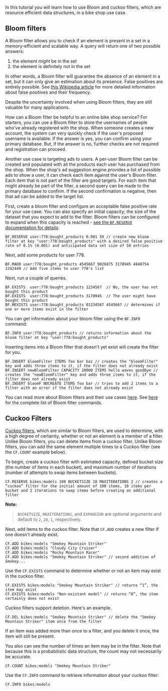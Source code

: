 In this tutorial you will learn how to use Bloom and cuckoo filters, which are resource efficient data structures, in a bike shop use case.

## Bloom filters

A Bloom filter allows you to check if an element is present in a set in a memory-efficient and scalable way. A query will return one of two possible answers:

1. the element *might* be in the set
2. the element is definitely not in the set

In other words, a Bloom filter will guarantee the absence of an element in a set, but it can only give an estimation about its presence. False positives are entirely possible. See [this Wikipedia article](https://en.wikipedia.org/wiki/Bloom_filter) for more detailed information about false positives and their frequency.

Despite the uncertainty involved when using Bloom filters, they are still valuable for many applications.

How can a Bloom filter be helpful to an online bike shop service? For starters, you can use a Bloom filter to store the usernames of people who've already registered with the shop. When someone creates a new account, the system can very quickly check if the user's proposed username is available. If the answer is yes, you can confirm using your primary database. But, if the answer is no, further checks are not required and registration can proceed.

Another use case is targeting ads to users. A per-user Bloom filter can be created and populated with all the products each user has purchased from the shop. When the shop's ad suggestion engine provides a list of possible ads to show a user, it can check each item against the user's Bloom filter. Each item that is not part of the filter are good targets. For each item that might already be part of the filter, a second query can be made to the primary database to confirm. If the second confirmation is negative, then that ad can be added to the target list.

First, create a bloom filter and configure an acceptable false positive rate for your use case.
You can also specify an initial capacity; the size of the dataset that you expect to add to the filter. Bloom filters can be configured to expand when this capacity is reached - [see the `BF.RESERVE` documentation for details](https://redis.io/commands/bf.reserve/?utm_source=redisinsight&utm_medium=main&utm_campaign=tutorials).

```redis:[run_confirmation=true] Create a Bloom filter
BF.RESERVE user:778:bought_products 0.001 50 // create new bloom filter at key "user:778:bought_products" with a desired false positive rate of 0.1% (0.001) and anticipated data set size of 50 entries
```

Next, add some products for user 778.

```redis:[run_confirmation=true] Add all bought product IDs to a Bloom filter
BF.MADD user:778:bought_products 4545667 9026875 3178945 4848754 1242449 // Add five items to user 778's list
```

Next, run a couple of queries.

```redis Has a user bought this product?
BF.EXISTS  user:778:bought_products 1234567  // No, the user has not bought this product
BF.EXISTS  user:778:bought_products 3178945  // The user might have bought this product
BF.MEXISTS user:778:bought_products 01234567 4545667 // determines if one or more items exist in the filter
```

You can get information about your bloom filter using the `BF.INFO` command:

```redis Information about the filter
BF.INFO user:778:bought_products // returns information about the bloom filter at key "user:778:bought_products"
```

Inserting items into a Bloom filter that doesn't yet exist will create the filter for you.

```redis:[run_confirmation=true] Create and add items simultaneously
BF.INSERT bloomFilter ITEMS foo bar baz // creates the "bloomFilter" key and adds three items to it, if the filter does not already exist
BF.INSERT newBloomFilter CAPACITY 10000 ITEMS hello waves goodbye // creates the "newBloomFilter" key and adds three items to it, if the filter does not already exist
BF.INSERT bloomF NOCREATE ITEMS foo bar // tries to add 2 items to a filter with an error if the filter does not already exist
```

You can read more about Bloom filters and their use cases [here](https://redis.io/docs/latest/develop/data-types/probabilistic/bloom-filter/?utm_source=redisinsight&utm_medium=main&utm_campaign=tutorials). See [here](https://redis.io/commands/?group=bf&utm_source=redisinsight&utm_medium=main&utm_campaign=tutorials) for the complete list of Bloom filter commands.

## Cuckoo Filters

[Cuckoo filters](https://en.wikipedia.org/wiki/Cuckoo_filter), which are similar to Bloom filters, are used to determine, with a high degree of certainty, whether or not an element is a member of a filter. Unlike Bloom filters, you can delete items from a cuckoo filter. Unlike Bloom filters, you can add the same element multiple times to a Cuckoo filter (see the `CF.COUNT` example below).

To begin, create a cuckoo filter with estimated capacity, defined bucket size (the number of items in each bucket), and maximum number of iterations (number of attempts to swap items between buckets).

```redis:[run_confirmation=true] Create a cuckoo filter
CF.RESERVE bikes:models 100 BUCKETSIZE 10 MAXITERATIONS 2 // creates a “cuckoo” filter for the initial amount of 100 items, 10 items per bucket and 2 iterations to swap items before creating an additional filter
```

**Note:**
> `BUCKETSIZE`, `MAXITERATIONS`, and `EXPANSION` are optional arguments and default to `2`, `20`, `1`, respectively.

Next, add items to the cuckoo filter.
Note that `CF.ADD` creates a new filter if one doesn't already exist.

```redis:[run_confirmation=true] Add Items
CF.ADD bikes:models "Smokey Mountain Striker"
CF.ADD bikes:models "Cloudy City Cruiser"
CF.ADD bikes:models "Rocky Mountain Racer"
CF.ADD bikes:models "Smokey Mountain Striker" // second addition of Smokey...
```

Use the `CF.EXISTS` command to determine whether or not an item may exist in the cuckoo filter.

```redis Check if item may exist
CF.EXISTS bikes:models "Smokey Mountain Striker" // returns “1”, the item may exist
CF.EXISTS bikes:models "Non-existant model" // returns “0”, the item certainly does not exist
```

Cuckoo filters support deletion. Here's an example.

```redis:[run_confirmation=true] Delete an item
CF.DEL bikes:models "Smokey Mountain Striker" // delete the "Smokey Mountain Striker" item once from the filter
```

If an item was added more than once to a filter, and you delete it once, the item will still be present.

You also can see the number of times an item may be in the filter.
Note that because this is a probabilistic data structure, the count may not necessarily be accurate.

```redis Count Items
CF.COUNT bikes:models "Smokey Mountain Striker"
```

Use the `CF.INFO` command to retrieve information about your cuckoo filter:

```redis Information about the filter
CF.INFO bikes:models
```
